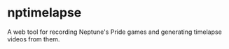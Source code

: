 # nptimelapse
A web tool for recording Neptune's Pride games and generating timelapse videos from them.
